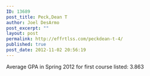 ```yaml
---
ID: 13689
post_title: Peck,Dean T
author: Joel DesArmo
post_excerpt: ""
layout: post
permalink: http://effrtlss.com/peckdean-t-4/
published: true
post_date: 2012-11-02 20:56:19
---
```

<p>Average GPA in Spring 2012 for first course listed: 3.863</p>